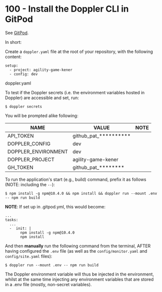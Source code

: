 # 100 - Install the Doppler CLI in GitPod

See [GitPod](https://docs.doppler.com/docs/gitpod).

In short:

Create a ```doppler.yaml``` file at the root of your repository, with the following content:

```
setup:
  - project: agility-game-kener
  - config: dev
```
doppler.yaml

To test if the Doppler secrets (i.e. the environment variables hosted in Doppler) are accessible and set, run:

```
$ doppler secrets
```

You will be prompted alike following:

| NAME | VALUE | NOTE |
| ----- | ---- | ---- |
| API_TOKEN | github_pat_********** | |
| DOPPLER_CONFIG | dev | |
| DOPPLER_ENVIRONMENT | dev | |
| DOPPLER_PROJECT | agility-game-kener | |
| GH_TOKEN | github_pat_******** | |

To run the application's start (e.g., build) command, prefix it as follows (NOTE: including the ```--```):

```
$ npm install -g npm@10.4.0 && npm install && doppler run --mount .env -- npm run build
```

**NOTE**: If set up in .gitpod.yml, this would become:

```
...
tasks:
  ...
  -  init: |
       npm install -g npm@10.4.0
       npm install
```

And then **manually** run the following command from the terminal, AFTER having configured the ```.env``` file (as well as the ```config/monitor.yaml``` and ```config/site.yaml``` files):

```
$ doppler run --mount .env -- npm run build
```

The Doppler environment variable will thus be injected in the environment, whilst at the same time injecting any environment variables that are stored in a .env file (mostly, non-secret variables). 
